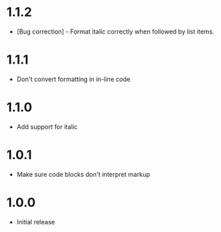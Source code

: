 # 1.1.2

* [Bug correction] - Format italic correctly when followed by list items.

# 1.1.1

* Don't convert formatting in in-line code

# 1.1.0

* Add support for italic

# 1.0.1

* Make sure code blocks don't interpret markup

# 1.0.0

* Initial release

